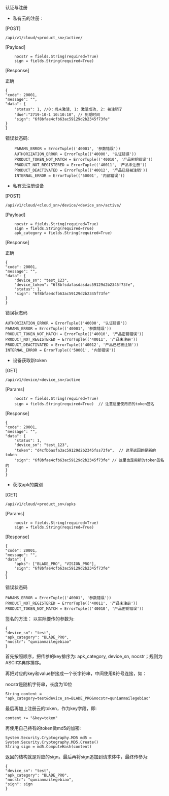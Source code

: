 认证与注册
 - 私有云的注册：

[POST]

```
/api/v1/cloud/<product_sn>/active/
```

[Payload]
```
    nocstr = fields.String(required=True)
    sign = fields.String(required=True)
```

[Response]

正确
```
{
"code": 20001, 
"message": "", 
"data": {
    "status": 1, //0：尚未激活, 1: 激活成功, 2: 被注销了
    "due":"2719-10-1 10:10:10", // 到期时间
    "sign": "6f8bfae4cfb63ac59129d2b2345f73fe"
}
}
```
错误状态码:
```
    PARAMS_ERROR = ErrorTuple(('40001', '参数错误'))
    AUTHORIZATION_ERROR = ErrorTuple(('40000', '认证错误'))
    PRODUCT_TOKEN_NOT_MATCH = ErrorTuple(('40010', '产品密钥错误'))
    PRODUCT_NOT_REGISTERED = ErrorTuple(('40011', '产品未注册'))
    PRODUCT_DEACTIVATED = ErrorTuple(('40012', '产品已经被注销'))
    INTERNAL_ERROR = ErrorTuple(('50001', '内部错误'))
```
 - 私有云注册设备

[POST]

```
/api/v1/cloud/<cloud_sn>/device/<device_sn>/active/
```
[Payload]
```
    nocstr = fields.String(required=True)
    sign = fields.String(required=True)
    apk_category = fields.String(required=True)
```
[Response]

正确
```
{
"code": 20001, 
"message": "", 
"data": {
    "device_sn": "test_123",
    "device_token": "6f8bfsdafasdasdac59129d2b2345f73fe",
    "status": 1,
    "sign": "6f8bfae4cfb63ac59129d2b2345f73fe"
}
}
```
错误状态码
```
AUTHORIZATION_ERROR = ErrorTuple(('40000', '认证错误'))
PARAMS_ERROR = ErrorTuple(('40001', '参数错误'))
PRODUCT_TOKEN_NOT_MATCH = ErrorTuple(('40010', '产品密钥错误'))
PRODUCT_NOT_REGISTERED = ErrorTuple(('40011', '产品未注册'))
PRODUCT_DEACTIVATED = ErrorTuple(('40012', '产品已经被注销'))
INTERNAL_ERROR = ErrorTuple(('50001', '内部错误'))
```
- 设备获取新token

[GET] 
```
/api/v1/device/<device_sn>/active
```

[Params]
```
    nocstr = fields.String(required=True)
    sign = fields.String(required=True)  // 注意这里使用旧的token签名
```

[Response]
```
{
"code": 20001, 
"message": "", 
"data": {
    "status": 1,
    "device_sn": "test_123",
    "token": "d4cfb6asfa3ac59129d2b2345fss73fe",  // 这里返回的是新的token
    "sign": "6f8bfae4cfb63ac59129d2b2345f73fe" // 这里也是用新的token签名的
}
}
```
 - 获取apk的类别

[GET] 
```
/api/v1/cloud/<product_sn>/apks
```
[Params]
```
    nocstr = fields.String(required=True)
    sign = fields.String(required=True)  
```

[Response]
```
{
"code": 20001, 
"message": "", 
"data": {
    "apks": ["BLADE_PRO", "VISION_PRO"],
    "sign": "6f8bfae4cfb63ac59129d2b2345f73fe"
}
}
```

错误状态码
```
PARAMS_ERROR = ErrorTuple(('40001', '参数错误'))
PRODUCT_NOT_REGISTERED = ErrorTuple(('40011', '产品未注册'))
PRODUCT_TOKEN_NOT_MATCH = ErrorTuple(('40010', '产品密钥错误'))
```

签名的方法：
以实际要传的参数为:
```
{
"device_sn": "test",
"apk_category": "BLADE_PRO",
"nocstr": "qunianmailegebiao"
}
```
首先按照顺序，把传参的key排序为: apk_category, device_sn, nocstr；规则为ASCII字典序排序。

再把对应的key和value拼接成一个长字符串，中间使用&符号连接，如：

nocstr是随机字符串，长度为10位
```
String content = "apk_category=test&device_sn=BLADE_PRO&nocstr=qunianmailegebiao" 
```
最后再加上注册云的token，作为key字段，即:
```
content += "&key=token"
```

再使用自己持有的token做md5的加密:
```
System.Security.Cryptography.MD5 md5 = System.Security.Cryptography.MD5.Create()
String sign = md5.ComputeHash(content)
```
返回的结构就是对应的sign。最后再将sign追加到请求体中，最终传参为:
```
{
"device_sn": "test",
"apk_category": "BLADE_PRO",
"nocstr": "qunianmailegebiao",
"sign": sign
}
```
